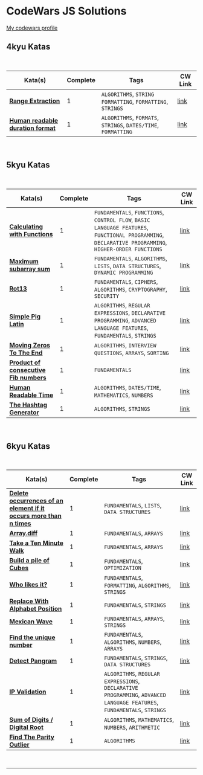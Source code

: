 # CodeWars JS Solutions

[My codewars profile](https://www.codewars.com/users/slhr174)


## 4kyu Katas

<br>

| Kata(s) | Complete | Tags | CW Link |
|--|--|--|--|
| [**Range Extraction**](4kyu/Range_Extraction.md)  | 1 | `ALGORITHMS`, `STRING FORMATTING`, `FORMATTING`, `STRINGS` | [link](https://www.codewars.com/kata/51ba717bb08c1cd60f00002f) |
| [**Human readable duration format**](4kyu/Human_readable_duration_format.md)  | 1 | `ALGORITHMS`, `FORMATS`, `STRINGS`, `DATES/TIME`, `FORMATTING` | [link](https://www.codewars.com/kata/52742f58faf5485cae000b9a) |


<br>

## 5kyu Katas

<br>

| Kata(s) | Complete | Tags | CW Link |
|--|--|--|--|
| [**Calculating with Functions**](5kyu/Calculating_with_Functions.md)  | 1 | `FUNDAMENTALS`, `FUNCTIONS`, `CONTROL FLOW`, `BASIC LANGUAGE FEATURES`, `FUNCTIONAL PROGRAMMING`, `DECLARATIVE PROGRAMMING`, `HIGHER-ORDER FUNCTIONS` | [link](https://www.codewars.com/kata/525f3eda17c7cd9f9e000b39) |
| [**Maximum subarray sum**](5kyu/Maximum_subarray_sum.md)  | 1 | `FUNDAMENTALS`, `ALGORITHMS`, `LISTS`, `DATA STRUCTURES`, `DYNAMIC PROGRAMMING` | [link](https://www.codewars.com/kata/54521e9ec8e60bc4de000d6c) |
| [**Rot13**](5kyu/Rot13.md)  | 1 | `FUNDAMENTALS`, `CIPHERS`, `ALGORITHMS`, `CRYPTOGRAPHY`, `SECURITY` | [link](https://www.codewars.com/kata/530e15517bc88ac656000716) |
| [**Simple Pig Latin**](5kyu/Simple_Pig_Latin.md)  | 1 | `ALGORITHMS`, `REGULAR EXPRESSIONS`, `DECLARATIVE PROGRAMMING`, `ADVANCED LANGUAGE FEATURES`, `FUNDAMENTALS`, `STRINGS` | [link](https://www.codewars.com/kata/520b9d2ad5c005041100000f) |
| [**Moving Zeros To The End**](5kyu/Moving_Zeros_To_The_End.md)  | 1 | `ALGORITHMS`, `INTERVIEW QUESTIONS`, `ARRAYS`, `SORTING` | [link](https://www.codewars.com/kata/52597aa56021e91c93000cb0) |
| [**Product of consecutive Fib numbers**](5kyu/Product_of_consecutive_Fib_numbers.md)  | 1 | `FUNDAMENTALS` | [link](https://www.codewars.com/kata/5541f58a944b85ce6d00006a) |
| [**Human Readable Time**](5kyu/Human_Readable_Time.md)  | 1 | `ALGORITHMS`, `DATES/TIME`, `MATHEMATICS`, `NUMBERS` | [link](https://www.codewars.com/kata/52685f7382004e774f0001f7) |
| [**The Hashtag Generator**](5kyu/The_Hashtag_Generator.md)  | 1 | `ALGORITHMS`, `STRINGS` | [link](https://www.codewars.com/kata/52449b062fb80683ec000024) |

<br>

## 6kyu Katas

<br>

| Kata(s) | Complete | Tags | CW Link |
|--|--|--|--|
| [**Delete occurrences of an element if it occurs more than n times**](6kyu/Delete_occurrences_of_an_element_if_it_occurs_more_than_n_times.md)  | 1 | `FUNDAMENTALS`, `LISTS`, `DATA STRUCTURES` | [link](https://www.codewars.com/kata/554ca54ffa7d91b236000023) |
| [**Array.diff**](6kyu/Array.diff.md)  | 1 | `FUNDAMENTALS`, `ARRAYS` | [link](https://www.codewars.com/kata/523f5d21c841566fde000009) |
| [**Take a Ten Minute Walk**](6kyu/Take_a_Ten_Minute_Walk.md)  | 1 | `FUNDAMENTALS`, `ARRAYS` | [link](https://www.codewars.com/kata/54da539698b8a2ad76000228) |
| [**Build a pile of Cubes**](6kyu/Build_a_pile_of_Cubes.md)  | 1 | `FUNDAMENTALS`, `OPTIMIZATION` | [link](https://www.codewars.com/kata/5592e3bd57b64d00f3000047) |
| [**Who likes it?**](6kyu/Who_likes_it.md)  | 1 | `FUNDAMENTALS`, `FORMATTING`, `ALGORITHMS`, `STRINGS` | [link](https://www.codewars.com/kata/5266876b8f4bf2da9b000362) |
| [**Replace With Alphabet Position**](6kyu/Replace_With_Alphabet_Position.md)  | 1 | `FUNDAMENTALS`, `STRINGS` | [link](https://www.codewars.com/kata/546f922b54af40e1e90001da) |
| [**Mexican Wave**](6kyu/Mexican_Wave.md)  | 1 | `FUNDAMENTALS`, `ARRAYS`, `STRINGS` | [link](https://www.codewars.com/kata/58f5c63f1e26ecda7e000029) |
| [**Find the unique number**](6kyu/Find_the_unique_number.md)  | 1 | `FUNDAMENTALS`, `ALGORITHMS`, `NUMBERS`, `ARRAYS` | [link](https://www.codewars.com/kata/585d7d5adb20cf33cb000235) |
| [**Detect Pangram**](6kyu/Detect_Pangram.md)  | 1 | `FUNDAMENTALS`, `STRINGS`, `DATA STRUCTURES` | [link](https://www.codewars.com/kata/545cedaa9943f7fe7b000048) |
| [**IP Validation**](6kyu/IP_Validation.md)  | 1 | `ALGORITHMS`, `REGULAR EXPRESSIONS`, `DECLARATIVE PROGRAMMING`, `ADVANCED LANGUAGE FEATURES`, `FUNDAMENTALS`, `STRINGS` | [link](https://www.codewars.com/kata/515decfd9dcfc23bb6000006) |
| [**Sum of Digits / Digital Root**](6kyu/Sum_of_Digits_Digital_Root.md)  | 1 | `ALGORITHMS`, `MATHEMATICS`, `NUMBERS`, `ARITHMETIC` | [link](https://www.codewars.com/kata/541c8630095125aba6000c00) |
| [**Find The Parity Outlier**](6kyu/Find_The_Parity_Outlier.md)  | 1 | `ALGORITHMS` | [link](https://www.codewars.com/kata/5526fc09a1bbd946250002dc) |

<br>

---

